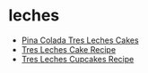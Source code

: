 # leches

 * [Pina Colada Tres Leches Cakes](index/p/pina-colada-tres-leches-cakes.json)
 * [Tres Leches Cake Recipe](index/t/tres-leches-cake-recipe.json)
 * [Tres Leches Cupcakes Recipe](index/t/tres-leches-cupcakes-recipe.json)
